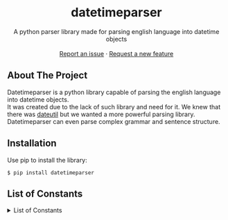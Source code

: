 <br />
<div align="center">
  <h1 align="center">datetimeparser</h1>

  <p align="center">
    A python parser library made for parsing english language into datetime objects
    <br />
    <br />
    <a href="https://github.com/aridevelopment-de/datetimeparser/issues">Report an issue</a>
    ·
    <a href="https://github.com/aridevelopment-de/datetimeparser/issues">Request a new feature</a>
  </p>
</div>


## About The Project

Datetimeparser is a python library capable of parsing the english language into datetime objects.  
It was created due to the lack of such library and need for it. We knew that there was [dateutil](https://github.com/dateutil/dateutil/) but we wanted a more powerful parsing library.  
Datetimeparser can even parse complex grammar and sentence structure.


## Installation

Use pip to install the library:
```shell
$ pip install datetimeparser
```

## List of Constants

<details>
<summary>List of Constants</summary>
<details>
<summary><code>christmas</code></summary>
<ul>
<li>next christmas</li>
<li>xmas</li>
<li>next xmas</li>
</ul>
</details><details>
<summary><code>silvester</code></summary>
<ul>
<li>next silvester</li>
<li>new years eve</li>
<li>next new years eve</li>
</ul>
</details><details>
<summary><code>eastern</code></summary>
<ul>
<li>next eastern</li>
<li>easter</li>
<li>next easter</li>
</ul>
</details><details>
<summary><code>nicholas</code></summary>
<ul>
<li>next nicholas</li>
<li>nicholas day</li>
<li>next nicholas day</li>
</ul>
</details><details>
<summary><code>halloween</code></summary>
<ul>
<li>next halloween</li>
</ul>
</details><details>
<summary><code>april fools day</code></summary>
<ul>
<li>next april fools day</li>
<li>april fool day</li>
<li>next april fool day</li>
</ul>
</details><details>
<summary><code>thanksgiving</code></summary>
<ul>
<li>next thanksgiving</li>
</ul>
</details><details>
<summary><code>saint patrick's day</code></summary>
<ul>
<li>next saint patrick's day</li>
<li>saint patricks day</li>
<li>next saint patricks day</li>
<li>st. patrick's day</li>
<li>next st. patrick's day</li>
<li>saint st. day</li>
<li>next st. patricks day</li>
<li>st patrick's day</li>
<li>next st patrick's day</li>
<li>st patricks day</li>
<li>next st patricks day</li>
</ul>
</details><details>
<summary><code>valentines day</code></summary>
<ul>
<li>next valentines day</li>
<li>valentine</li>
<li>next valentine</li>
<li>valentine day</li>
<li>next valentine day</li>
</ul>
</details><details>
<summary><code>summer end</code></summary>
<ul>
<li>end of summer</li>
<li>end of the summer</li>
</ul>
</details><details>
<summary><code>winter end</code></summary>
<ul>
<li>end of winter</li>
<li>end of the winter</li>
</ul>
</details><details>
<summary><code>spring end</code></summary>
<ul>
<li>end of spring</li>
<li>end of the spring</li>
</ul>
</details><details>
<summary><code>fall end</code></summary>
<ul>
<li>end of fall</li>
<li>end of the fall</li>
<li>autumn end</li>
<li>end of autumn</li>
<li>end of the autumn</li>
</ul>
</details><details>
<summary><code>summer begin</code></summary>
<ul>
<li>summer</li>
<li>next summer</li>
<li>begin of summer</li>
<li>begin of the summer</li>
</ul>
</details><details>
<summary><code>winter begin</code></summary>
<ul>
<li>winter</li>
<li>next winter</li>
<li>begin of winter</li>
<li>begin of the winter</li>
<li>winter is coming</li>
</ul>
</details><details>
<summary><code>spring begin</code></summary>
<ul>
<li>spring</li>
<li>next spring</li>
<li>begin of spring</li>
<li>begin of the spring</li>
</ul>
</details><details>
<summary><code>fall begin</code></summary>
<ul>
<li>fall</li>
<li>begin of fall</li>
<li>begin of the fall</li>
<li>autumn begin</li>
<li>autumn</li>
<li>begin of autumn</li>
<li>begin of the autumn</li>
</ul>
</details><details>
<summary><code>morning</code></summary>
<ul>
<li>at morning</li>
<li>in the next morning</li>
<li>next morning</li>
<li>in the morning</li>
</ul>
</details><details>
<summary><code>evening</code></summary>
<ul>
<li>at evening</li>
<li>in the next evening</li>
<li>next evening</li>
<li>in the evening</li>
</ul>
</details><details>
<summary><code>lunchtime</code></summary>
<ul>
<li>at lunch</li>
<li>at lunchtime</li>
<li>next lunch</li>
<li>at the next lunchtime</li>
<li>next lunchtime</li>
<li>at the lunchtime</li>
</ul>
</details><details>
<summary><code>aoc begin</code></summary>
<ul>
<li>aoc</li>
<li>next aoc</li>
<li>begin of aoc</li>
<li>begin of the aoc</li>
<li>advent of code begin</li>
<li>advent of code</li>
<li>next advent of code</li>
<li>begin of advent of code</li>
<li>begin of the advent of code</li>
</ul>
</details><details>
<summary><code>aoc end</code></summary>
<ul>
<li>end of aoc</li>
<li>end of the aoc</li>
<li>advent of code end</li>
<li>end of advent of code</li>
<li>end of the advent of code</li>
</ul>
</details><details>
<summary><code>end of year</code></summary>
<ul>
<li>the end of year</li>
<li>the end of the year</li>
<li>end of the year</li>
</ul>
</details><details>
<summary><code>infinity</code></summary>
<ul>
<li>inf</li>
<li>NekoFanatic</li>
</ul>
</details>
</details>